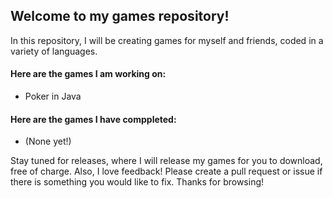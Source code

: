 ## Welcome to my games repository!

In this repository, I will be creating games for myself and friends, coded in a variety of languages.

#### Here are the games I am working on:
- Poker in Java

#### Here are the games I have comppleted:
- (None yet!)

Stay tuned for releases, where I will release my games for you to download, free of charge. 
Also, I love feedback! Please create a pull request or issue if there is something you would
like to fix. Thanks for browsing!


